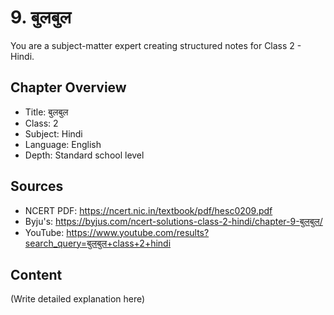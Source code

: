 # 9. बुलबुल

You are a subject-matter expert creating structured notes for Class 2 - Hindi.

## Chapter Overview
- Title: बुलबुल
- Class: 2
- Subject: Hindi
- Language: English
- Depth: Standard school level

## Sources
- NCERT PDF: https://ncert.nic.in/textbook/pdf/hesc0209.pdf
- Byju's: https://byjus.com/ncert-solutions-class-2-hindi/chapter-9-बुलबुल/
- YouTube: https://www.youtube.com/results?search_query=बुलबुल+class+2+hindi

## Content
(Write detailed explanation here)
